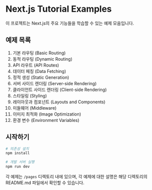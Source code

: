 # Next.js Tutorial Examples

이 프로젝트는 Next.js의 주요 기능들을 학습할 수 있는 예제 모음입니다.

## 예제 목록

1. 기본 라우팅 (Basic Routing)
2. 동적 라우팅 (Dynamic Routing)
3. API 라우트 (API Routes)
4. 데이터 페칭 (Data Fetching)
5. 정적 생성 (Static Generation)
6. 서버 사이드 렌더링 (Server-side Rendering)
7. 클라이언트 사이드 렌더링 (Client-side Rendering)
8. 스타일링 (Styling)
9. 레이아웃과 컴포넌트 (Layouts and Components)
10. 미들웨어 (Middleware)
11. 이미지 최적화 (Image Optimization)
12. 환경 변수 (Environment Variables)

## 시작하기

```bash
# 의존성 설치
npm install

# 개발 서버 실행
npm run dev
```

각 예제는 `/pages` 디렉토리 내에 있으며, 각 예제에 대한 설명은 해당 디렉토리의 README.md 파일에서 확인할 수 있습니다.
